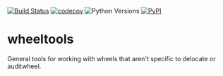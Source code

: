 [![Build Status](https://travis-ci.org/anthrotype/wheeltools.svg?branch=master)](https://travis-ci.org/anthrotype/wheeltools)
[![codecov](https://codecov.io/gh/anthrotype/wheeltools/branch/master/graph/badge.svg)](https://codecov.io/gh/anthrotype/wheeltools)
![Python Versions](https://img.shields.io/badge/python-2.7%2C%203.4%2C%203.5%2C%203.6%2C%203.7-blue.svg)
[![PyPI](https://img.shields.io/pypi/v/wheeltools.svg)](https://pypi.org/project/wheeltools/)

# wheeltools

General tools for working with wheels that aren't specific to delocate or
auditwheel.
